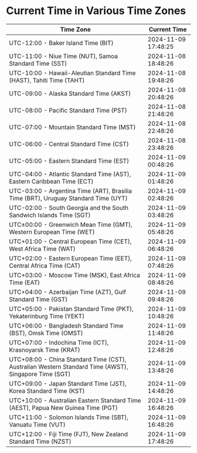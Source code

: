 # Current Time in Various Time Zones

| Time Zone | Current Time |
|-----------|--------------|
| UTC-12:00 - Baker Island Time (BIT) | 2024-11-09 17:48:25 |
| UTC-11:00 - Niue Time (NUT), Samoa Standard Time (SST) | 2024-11-08 18:48:26 |
| UTC-10:00 - Hawaii-Aleutian Standard Time (HAST), Tahiti Time (TAHT) | 2024-11-08 19:48:26 |
| UTC-09:00 - Alaska Standard Time (AKST) | 2024-11-08 20:48:26 |
| UTC-08:00 - Pacific Standard Time (PST) | 2024-11-08 21:48:26 |
| UTC-07:00 - Mountain Standard Time (MST) | 2024-11-08 22:48:26 |
| UTC-06:00 - Central Standard Time (CST) | 2024-11-08 23:48:26 |
| UTC-05:00 - Eastern Standard Time (EST) | 2024-11-09 00:48:26 |
| UTC-04:00 - Atlantic Standard Time (AST), Eastern Caribbean Time (ECT) | 2024-11-09 01:48:26 |
| UTC-03:00 - Argentina Time (ART), Brasília Time (BRT), Uruguay Standard Time (UYT) | 2024-11-09 02:48:26 |
| UTC-02:00 - South Georgia and the South Sandwich Islands Time (SGT) | 2024-11-09 03:48:26 |
| UTC±00:00 - Greenwich Mean Time (GMT), Western European Time (WET) | 2024-11-09 05:48:26 |
| UTC+01:00 - Central European Time (CET), West Africa Time (WAT) | 2024-11-09 06:48:26 |
| UTC+02:00 - Eastern European Time (EET), Central Africa Time (CAT) | 2024-11-09 07:48:26 |
| UTC+03:00 - Moscow Time (MSK), East Africa Time (EAT) | 2024-11-09 08:48:26 |
| UTC+04:00 - Azerbaijan Time (AZT), Gulf Standard Time (GST) | 2024-11-09 09:48:26 |
| UTC+05:00 - Pakistan Standard Time (PKT), Yekaterinburg Time (YEKT) | 2024-11-09 10:48:26 |
| UTC+06:00 - Bangladesh Standard Time (BST), Omsk Time (OMST) | 2024-11-09 11:48:26 |
| UTC+07:00 - Indochina Time (ICT), Krasnoyarsk Time (KRAT) | 2024-11-09 12:48:26 |
| UTC+08:00 - China Standard Time (CST), Australian Western Standard Time (AWST), Singapore Time (SGT) | 2024-11-09 13:48:26 |
| UTC+09:00 - Japan Standard Time (JST), Korea Standard Time (KST) | 2024-11-09 14:48:26 |
| UTC+10:00 - Australian Eastern Standard Time (AEST), Papua New Guinea Time (PGT) | 2024-11-09 16:48:26 |
| UTC+11:00 - Solomon Islands Time (SBT), Vanuatu Time (VUT) | 2024-11-09 16:48:26 |
| UTC+12:00 - Fiji Time (FJT), New Zealand Standard Time (NZST) | 2024-11-09 17:48:26 |

